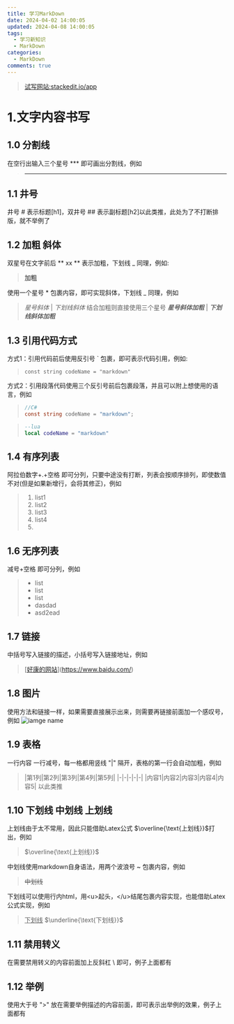 ```yaml
---
title: 学习MarkDown
date: 2024-04-02 14:00:05
updated: 2024-04-08 14:00:05
tags: 
  - 学习新知识
  - MarkDown
categories:
  - MarkDown
comments: true
---
```


>[试写网站:stackedit.io/app](https://stackedit.io/app#)

# 1.文字内容书写
## 1.0 分割线
在空行出输入三个星号 *** 即可画出分割线，例如
> ***
## 1.1 井号
 井号 # 表示标题[h1]，双井号 ## 表示副标题[h2]以此类推，此处为了不打断排版，就不举例了
## 1.2 加粗 斜体
双星号在文字前后 **  xx  ** 表示加粗，下划线 _ 同理，例如:
> **加粗**

使用一个星号 * 包裹内容，即可实现斜体，下划线 _ 同理，例如
>*星号斜体* | _下划线斜体_
结合加粗则直接使用三个星号
>***星号斜体加粗*** | ___下划线斜体加粗___
## 1.3 引用代码方式
方式1：引用代码前后使用反引号 ` 包裹，即可表示代码引用，例如:
> `const string codeName = "markdown"` 

方式2：引用段落代码使用三个反引号前后包裹段落，并且可以附上想使用的语言，例如
>```C#
>//C#
>const string codeName = "markdown";
>```

>```lua
>--lua
>local codeName = "markdown"
>```
## 1.4 有序列表
阿拉伯数字+.+空格  即可分列，只要中途没有打断，列表会按顺序排列，即使数值不对(但是如果新增行，会将其修正)，例如

>1. list1
>2. list2
>3. list3
>4. list4
>5. 
## 1.6 无序列表
减号+空格 即可分列，例如
>- list
>- list
>- list
>- dasdad
>- asd2ead
## 1.7 链接
中括号写入链接的描述，小括号写入链接地址，例如
>[[好康的网站](https://www.baidu.com/)](https://www.baidu.com/)
## 1.8 图片
使用方法和链接一样，如果需要直接展示出来，则需要再链接前面加一个感叹号，例如
![iamge name](https://avatars.githubusercontent.com/u/99256299?v=4)
## 1.9 表格
一行内容
一行减号，每一格都用竖线 "|" 隔开，表格的第一行会自动加粗，例如
>|第1列|第2列|第3列|第4列|第5列|
|-|-|-|-|-|
|内容1|内容2|内容3|内容4|内容5|
以此类推
## 1.10 下划线 中划线 上划线
上划线由于太不常用，因此只能借助Latex公式 \$\overline{\text{上划线}}$打出，例如
>$\overline{\text{上划线}}$

中划线使用markdown自身语法，用两个波浪号 ~ 包裹内容，例如
> ~~中划线~~

下划线可以使用行内html，用\<u>起头，\</u>结尾包裹内容实现，也能借助Latex公式实现，例如
><u>下划线</u>
>$\underline{\text{下划线}}$
## 1.11 禁用转义
在需要禁用转义的内容前面加上反斜杠 \ 即可，例子上面都有

## 1.12 举例
使用大于号 ">" 放在需要举例描述的内容前面，即可表示出举例的效果，例子上面都有